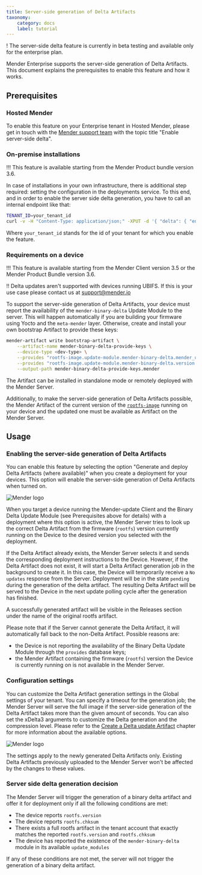 ```yaml
---
title: Server-side generation of Delta Artifacts
taxonomy:
    category: docs
    label: tutorial
---
```


! The server-side delta feature is currently in beta testing and available only for the enterprise plan.

Mender Enterprise supports the server-side generation of Delta Artifacts.
This document explains the prerequisites to enable this feature and how it works.

## Prerequisites

### Hosted Mender

To enable this feature on your Enterprise tenant in Hosted Mender, please get in touch with the [Mender support team](mailto:support@mender.io) with the topic title "Enable server-side delta".

### On-premise installations

!!! This feature is available starting from the Mender Product bundle version 3.6.

In case of installations in your own infrastructure, there is additional step required: setting the configuration
in the deployments service. To this end, and in order to enable the server side delta generation, you have to call
an internal endpoint like that:

```bash
TENANT_ID=your_tenant_id
curl -v -H "Content-Type: application/json;" -XPUT -d '{ "delta": { "enabled": true, "binary_delta_limits": { "jobs_in_parallel": { "max": 2 }, "queue_length": { "max": 4 } }, "binary_delta": { "timeout": 3600 } } }' http://mender-deployments:8080/api/internal/v1/deployments/tenants/${TENANT_ID}/config
```

Where `your_tenant_id` stands for the id of your tenant for which you enable the feature.

### Requirements on a device

!!! This feature is available starting from the Mender Client version 3.5 or the Mender Product Bundle version 3.6.

!! Delta updates aren't supported with devices running UBIFS. If this is your use case please contact us at support@mender.io


To support the server-side generation of Delta Artifacts, your device must report the availability of the `mender-binary-delta` Update Module to the server.
This will happen automatically if you are building your firmware using Yocto and the `meta-mender` layer.
Otherwise, create and install your own bootstrap Artifact to provide these keys:

```bash
mender-artifact write bootstrap-artifact \
    --artifact-name mender-binary-delta-provide-keys \
    --device-type <dev-type> \
    --provides "rootfs-image.update-module.mender-binary-delta.mender_update_module:mender-binary-delta" \
    --provides "rootfs-image.update-module.mender-binary-delta.version:<version>" \
    --output-path mender-binary-delta-provide-keys.mender
```

The Artifact can be installed in standalone mode or remotely deployed with the Mender Server.

<!--AUTOVERSION: "mender-artifact/blob/%"/ignore-->
Additionally, to make the server-side generation of Delta Artifacts possible, the Mender Artifact of the current version of the [`rootfs-image`](https://github.com/mendersoftware/mender-artifact/blob/3.9.0/Documentation/artifact-format-v3.md#header-info) running on your device and the updated one must be available as Artifact on the Mender Server.

## Usage

### Enabling the server-side generation of Delta Artifacts

You can enable this feature by selecting the option "Generate and deploy Delta Artifacts (where available)" when you create a deployment for your devices. This option will enable the server-side generation of Delta Artifacts when turned on.

![Mender logo](deployment.jpg)

When you target a device running the Mender-update Client and the Binary Delta Update Module (see Prerequisites above for details) with a deployment where this option is active, the Mender Server tries to look up the correct Delta Artifact from the firmware (`rootfs`) version currently running on the Device to the desired version you selected with the deployment.

If the Delta Artifact already exists, the Mender Server selects it and sends the corresponding deployment instructions to the Device. However, if the Delta Artifact does not exist, it will start a Delta Artifact generation job in the background to create it. In this case, the Device will temporarily receive a `No updates` response from the Server. Deployment will be in the state `pending` during the generation of the delta artifact. The resulting Delta Artifact will be served to the Device in the next update polling cycle after the generation has finished.

A successfully generated artifact will be visible in the Releases section under the name of the original rootfs artifact.

Please note that if the Server cannot generate the Delta Artifact, it will automatically fall back to the non-Delta Artifact. Possible reasons are:
* the Device is not reporting the availability of the Binary Delta Update Module through the `provides` database keys;
* the Mender Artifact containing the firmware (`rootfs`) version the Device is currently running on is not available in the Mender Server.


### Configuration settings

You can customize the Delta Artifact generation settings in the Global settings of your tenant.
You can specify a timeout for the generation job; the Mender Server will serve the full image if the server-side generation of the Delta Artifact takes more than the given amount of seconds.
You can also set the xDelta3 arguments to customize the Delta generation and the compression level.
Please refer to the [Create a Delta update Artifact](../05.Create-a-Delta-update-Artifact/) chapter for more information about the available options.

![Mender logo](settings.jpg)

The settings apply to the newly generated Delta Artifacts only. Existing Delta Artifacts previously uploaded to the Mender Server won't be affected by the changes to these values.

### Server side delta generation decision

The Mender Server will trigger the generation of a binary delta artifact and offer it for deployment only if all the following conditions are met:

* The device reports `rootfs.version`
* The device reports `rootfs.chksum`
* There exists a full rootfs artifact in the tenant account that exactly matches the reported `rootfs.version` and `rootfs.chksum`
* The device has reported the existence of the `mender-binary-delta` module in its available `update_modules`

If any of these conditions are not met, the server will not trigger the generation of a binary delta artifact.
